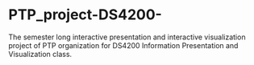 # PTP_project-DS4200-
The semester long interactive presentation and interactive visualization project of PTP organization for DS4200 Information Presentation and Visualization class. 

